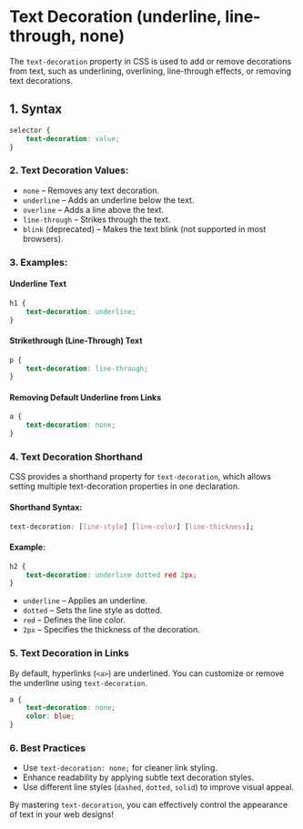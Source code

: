 # **Text Decoration (underline, line-through, none)**

The `text-decoration` property in CSS is used to add or remove decorations from text, such as underlining, overlining, line-through effects, or removing text decorations.

## **1. Syntax**

```css
selector {
    text-decoration: value;
}
```

### **2. Text Decoration Values:**

- `none` – Removes any text decoration.
- `underline` – Adds an underline below the text.
- `overline` – Adds a line above the text.
- `line-through` – Strikes through the text.
- `blink` (deprecated) – Makes the text blink (not supported in most browsers).

### **3. Examples:**

#### **Underline Text**

```css
h1 {
    text-decoration: underline;
}
```

#### **Strikethrough (Line-Through) Text**

```css
p {
    text-decoration: line-through;
}
```

#### **Removing Default Underline from Links**

```css
a {
    text-decoration: none;
}
```

### **4. Text Decoration Shorthand**

CSS provides a shorthand property for `text-decoration`, which allows setting multiple text-decoration properties in one declaration.

#### **Shorthand Syntax:**

```css
text-decoration: [line-style] [line-color] [line-thickness];
```

#### **Example:**

```css
h2 {
    text-decoration: underline dotted red 2px;
}
```

- `underline` – Applies an underline.
- `dotted` – Sets the line style as dotted.
- `red` – Defines the line color.
- `2px` – Specifies the thickness of the decoration.

### **5. Text Decoration in Links**

By default, hyperlinks (`<a>`) are underlined. You can customize or remove the underline using `text-decoration`.

```css
a {
    text-decoration: none;
    color: blue;
}
```

### **6. Best Practices**

- Use `text-decoration: none;` for cleaner link styling.
- Enhance readability by applying subtle text decoration styles.
- Use different line styles (`dashed`, `dotted`, `solid`) to improve visual appeal.

By mastering `text-decoration`, you can effectively control the appearance of text in your web designs!
